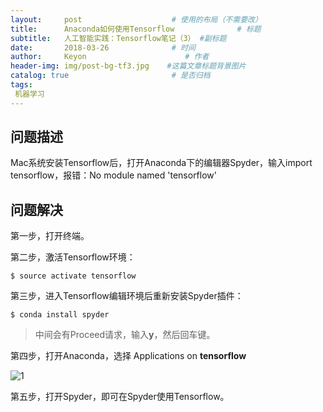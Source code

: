 ```yaml
---
layout:     post                    # 使用的布局（不需要改）
title:      Anaconda如何使用Tensorflow              # 标题 
subtitle:   人工智能实践：Tensorflow笔记（3） #副标题
date:       2018-03-26              # 时间
author:     Keyon                      # 作者
header-img: img/post-bg-tf3.jpg    #这篇文章标题背景图片
catalog: true                       # 是否归档
tags:
 机器学习
---
```


## 问题描述
Mac系统安装Tensorflow后，打开Anaconda下的编辑器Spyder，输入import tensorflow，报错：No module named 'tensorflow'

## 问题解决
第一步，打开终端。

第二步，激活Tensorflow环境：

```
$ source activate tensorflow
```

第三步，进入Tensorflow编辑环境后重新安装Spyder插件：

```
$ conda install spyder
```

> 中间会有Proceed请求，输入**y**，然后回车键。

第四步，打开Anaconda，选择 Applications on **tensorflow**

![1](https://ws3.sinaimg.cn/large/006tNc79gy1fpqe1wpmfrj30h802gmwz.jpg)

第五步，打开Spyder，即可在Spyder使用Tensorflow。